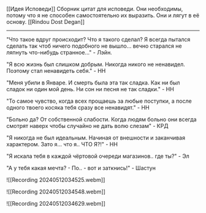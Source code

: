 [[Идея Исповеди]]
Сборник цитат для исповеди. Они необходимы, потому что я не способен самостоятельно их выразить. Они и лягут в её основу.
[[Rindou Dost Degan]]

---

"Что такое вдруг происходит? Что я такого сделал? Я всегда пытался сделать так чтоб ничего подобного не вышло... вечно старался не ляпнуть что-нибудь странное..." - Лэйн.

"Я всю жизнь был слишком добрым. Никогда никого не ненавидел. Поэтому стал ненавидеть себя." - НН

"Меня убили в Январе. И смерть была эта так сладка. Как ни был сладок ни один мой день. Ни сон ни песня не так сладки." - НН

"То самое чувство, когда всех прощаешь за любые поступки, а после одного твоего косяка тебя сразу все ненавидят." - НН

"Больно да? От собственной слабости. Когда людям больно они всегда смотрят наверх чтобы случайно не дать волю слезам" - КРД

"Я никогда не был идеальным. Начиная от внешности и заканчивая характером. Зато я... что я.. ЧТО Я?!" - НН

"Я искала тебя в каждой чёртовой очереди магазинов.. где ты?" - Эл

"А у тебя какая мечта? - По.. - вот и заткнись!" - Шастун


![[Recording 20240512034525.webm]]

![[Recording 20240512034548.webm]]

![[Recording 20240512034629.webm]]

